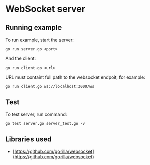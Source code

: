 # WebSocket server
## Running example
To run example, start the server:

    go run server.go <port>
And the client:

    go run client.go <url>
URL must containt full path to the websocket endpoit, for example:

    go run client.go ws://localhost:3000/ws

## Test
To test server, run command:

    go test server.go server_test.go -v

## Libraries used

 - [https://github.com/gorilla/websocket](https://github.com/gorilla/websocket)
